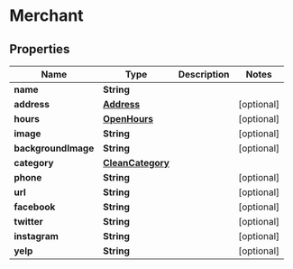 

# Merchant

## Properties

Name | Type | Description | Notes
------------ | ------------- | ------------- | -------------
**name** | **String** |  | 
**address** | [**Address**](Address.md) |  |  [optional]
**hours** | [**OpenHours**](OpenHours.md) |  |  [optional]
**image** | **String** |  |  [optional]
**backgroundImage** | **String** |  |  [optional]
**category** | [**CleanCategory**](CleanCategory.md) |  | 
**phone** | **String** |  |  [optional]
**url** | **String** |  |  [optional]
**facebook** | **String** |  |  [optional]
**twitter** | **String** |  |  [optional]
**instagram** | **String** |  |  [optional]
**yelp** | **String** |  |  [optional]



